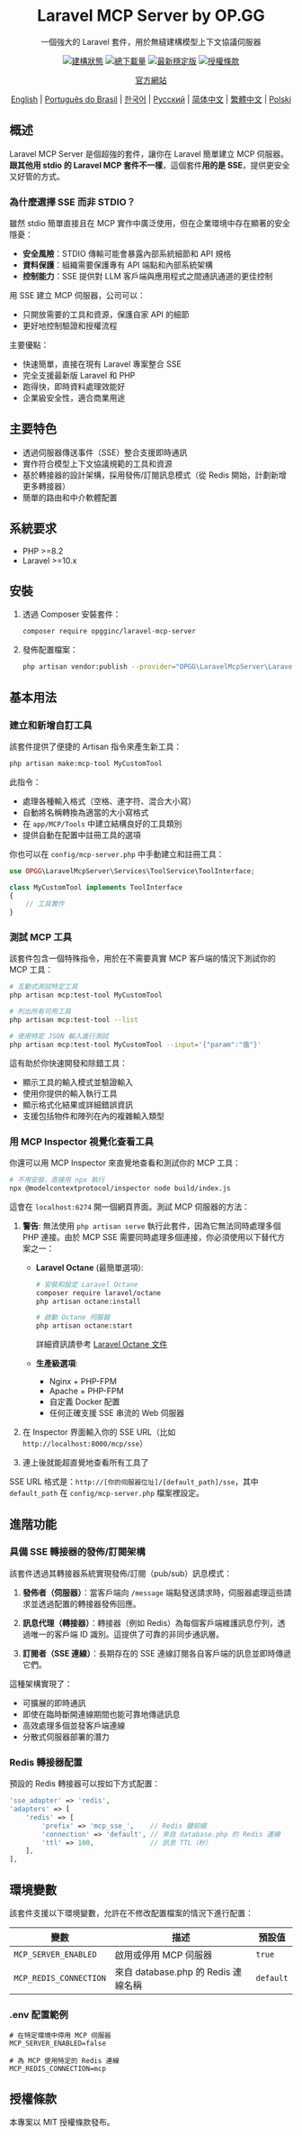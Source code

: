 <h1 align="center">Laravel MCP Server by OP.GG</h1>

<p align="center">
  一個強大的 Laravel 套件，用於無縫建構模型上下文協議伺服器
</p>

<p align="center">
<a href="https://github.com/opgginc/laravel-mcp-server/actions"><img src="https://github.com/opgginc/laravel-mcp-server/actions/workflows/tests.yml/badge.svg" alt="建構狀態"></a>
<a href="https://packagist.org/packages/opgginc/laravel-mcp-server"><img src="https://img.shields.io/packagist/dt/opgginc/laravel-mcp-server" alt="總下載量"></a>
<a href="https://packagist.org/packages/opgginc/laravel-mcp-server"><img src="https://img.shields.io/packagist/v/opgginc/laravel-mcp-server" alt="最新穩定版"></a>
<a href="https://packagist.org/packages/opgginc/laravel-mcp-server"><img src="https://img.shields.io/packagist/l/opgginc/laravel-mcp-server" alt="授權條款"></a>
</p>

<p align="center">
<a href="https://op.gg/open-source/laravel-mcp-server">官方網站</a>
</p>

<p align="center">
  <a href="README.md">English</a> |
  <a href="README.pt-BR.md">Português do Brasil</a> |
  <a href="README.ko.md">한국어</a> |
  <a href="README.ru.md">Русский</a> |
  <a href="README.zh-CN.md">简体中文</a> |
  <a href="README.zh-TW.md">繁體中文</a> |
  <a href="README.pl.md">Polski</a>
</p>

## 概述

Laravel MCP Server 是個超強的套件，讓你在 Laravel 簡單建立 MCP 伺服器。**跟其他用 stdio 的 Laravel MCP 套件不一樣**，這個套件**用的是 SSE**，提供更安全又好管的方式。

### 為什麼選擇 SSE 而非 STDIO？

雖然 stdio 簡單直接且在 MCP 實作中廣泛使用，但在企業環境中存在顯著的安全隱憂：

- **安全風險**：STDIO 傳輸可能會暴露內部系統細節和 API 規格
- **資料保護**：組織需要保護專有 API 端點和內部系統架構
- **控制能力**：SSE 提供對 LLM 客戶端與應用程式之間通訊通道的更佳控制

用 SSE 建立 MCP 伺服器，公司可以：

- 只開放需要的工具和資源，保護自家 API 的細節
- 更好地控制驗證和授權流程

主要優點：

- 快速簡單，直接在現有 Laravel 專案整合 SSE
- 完全支援最新版 Laravel 和 PHP
- 跑得快，即時資料處理效能好
- 企業級安全性，適合商業用途

## 主要特色

- 透過伺服器傳送事件（SSE）整合支援即時通訊
- 實作符合模型上下文協議規範的工具和資源
- 基於轉接器的設計架構，採用發佈/訂閱訊息模式（從 Redis 開始，計劃新增更多轉接器）
- 簡單的路由和中介軟體配置

## 系統要求

- PHP >=8.2
- Laravel >=10.x

## 安裝

1. 透過 Composer 安裝套件：

   ```bash
   composer require opgginc/laravel-mcp-server
   ```

2. 發佈配置檔案：
   ```bash
   php artisan vendor:publish --provider="OPGG\LaravelMcpServer\LaravelMcpServerServiceProvider"
   ```

## 基本用法

### 建立和新增自訂工具

該套件提供了便捷的 Artisan 指令來產生新工具：

```bash
php artisan make:mcp-tool MyCustomTool
```

此指令：

- 處理各種輸入格式（空格、連字符、混合大小寫）
- 自動將名稱轉換為適當的大小寫格式
- 在 `app/MCP/Tools` 中建立結構良好的工具類別
- 提供自動在配置中註冊工具的選項

你也可以在 `config/mcp-server.php` 中手動建立和註冊工具：

```php
use OPGG\LaravelMcpServer\Services\ToolService\ToolInterface;

class MyCustomTool implements ToolInterface
{
    // 工具實作
}
```

### 測試 MCP 工具

該套件包含一個特殊指令，用於在不需要真實 MCP 客戶端的情況下測試你的 MCP 工具：

```bash
# 互動式測試特定工具
php artisan mcp:test-tool MyCustomTool

# 列出所有可用工具
php artisan mcp:test-tool --list

# 使用特定 JSON 輸入進行測試
php artisan mcp:test-tool MyCustomTool --input='{"param":"值"}'
```

這有助於你快速開發和除錯工具：

- 顯示工具的輸入模式並驗證輸入
- 使用你提供的輸入執行工具
- 顯示格式化結果或詳細錯誤資訊
- 支援包括物件和陣列在內的複雜輸入類型

### 用 MCP Inspector 視覺化查看工具

你還可以用 MCP Inspector 來直覺地查看和測試你的 MCP 工具：

```bash
# 不用安裝，直接用 npx 執行
npx @modelcontextprotocol/inspector node build/index.js
```

這會在 `localhost:6274` 開一個網頁界面。測試 MCP 伺服器的方法：

1. **警告**: 無法使用 `php artisan serve` 執行此套件，因為它無法同時處理多個 PHP 連接。由於 MCP SSE 需要同時處理多個連接，你必須使用以下替代方案之一：

   * **Laravel Octane** (最簡單選項):
     ```bash
     # 安裝和設定 Laravel Octane
     composer require laravel/octane
     php artisan octane:install
     
     # 啟動 Octane 伺服器
     php artisan octane:start
     ```
     詳細資訊請參考 [Laravel Octane 文件](https://laravel.com/docs/12.x/octane)
     
   * **生產級選項**:
     - Nginx + PHP-FPM
     - Apache + PHP-FPM
     - 自定義 Docker 配置
     - 任何正確支援 SSE 串流的 Web 伺服器

2. 在 Inspector 界面輸入你的 SSE URL（比如 `http://localhost:8000/mcp/sse`）
3. 連上後就能超直覺地查看所有工具了

SSE URL 格式是：`http://[你的伺服器位址]/[default_path]/sse`，其中 `default_path` 在 `config/mcp-server.php` 檔案裡設定。

## 進階功能

### 具備 SSE 轉接器的發佈/訂閱架構

該套件透過其轉接器系統實現發佈/訂閱（pub/sub）訊息模式：

1. **發佈者（伺服器）**：當客戶端向 `/message` 端點發送請求時，伺服器處理這些請求並透過配置的轉接器發佈回應。

2. **訊息代理（轉接器）**：轉接器（例如 Redis）為每個客戶端維護訊息佇列，透過唯一的客戶端 ID 識別。這提供了可靠的非同步通訊層。

3. **訂閱者（SSE 連線）**：長期存在的 SSE 連線訂閱各自客戶端的訊息並即時傳遞它們。

這種架構實現了：

- 可擴展的即時通訊
- 即使在臨時斷開連線期間也能可靠地傳遞訊息
- 高效處理多個並發客戶端連線
- 分散式伺服器部署的潛力

### Redis 轉接器配置

預設的 Redis 轉接器可以按如下方式配置：

```php
'sse_adapter' => 'redis',
'adapters' => [
    'redis' => [
        'prefix' => 'mcp_sse_',    // Redis 鍵前綴
        'connection' => 'default', // 來自 database.php 的 Redis 連線
        'ttl' => 100,              // 訊息 TTL（秒）
    ],
],
```

## 環境變數

該套件支援以下環境變數，允許在不修改配置檔案的情況下進行配置：

| 變數 | 描述 | 預設值 |
|----------|-------------|--------|
| `MCP_SERVER_ENABLED` | 啟用或停用 MCP 伺服器 | `true` |
| `MCP_REDIS_CONNECTION` | 來自 database.php 的 Redis 連線名稱 | `default` |

### .env 配置範例

```
# 在特定環境中停用 MCP 伺服器
MCP_SERVER_ENABLED=false

# 為 MCP 使用特定的 Redis 連線
MCP_REDIS_CONNECTION=mcp
```

## 授權條款

本專案以 MIT 授權條款發布。
